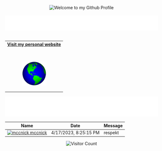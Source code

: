 <!-- "Hero" Header -->
<div align="center">
  <img src="https://github.com/BrunnerLivio/brunnerlivio/blob/master/images/welcome.png?raw=true" style="max-width: 100%;" alt="Welcome to my Github Profile" />
  <br />
  <br />
  <img height="50" alt="My Name is Jen and I love The Bodge " src="images/personal_note.svg" />
  <br />
  <br />

</div>

<!-- Social -->
<table width="100%" align="center">
<tr>
<td align="center">
<a href="https://technicallypossible.co.uk/">
<strong>Visit my personal website </strong>
<br />
<br />
<br />

<p>

<img alt="Globe" height="80" src="images/globe.gif">
</a>
</p>

</td>

</td>
</tr>
</table>

<div align="center">
<a href="https://github.com/BrunnerLivio/brunnerlivio/issues/62#issuecomment-new"><img src="images/guestbook.svg"></a> 
</div>

<!-- Guestbook -->
| Name | Date | Message |
|---|---|---|
| <a href="https://github.com/mccnick"><img width="24" src="https://avatars.githubusercontent.com/u/91184284?s=24&u=27e6d9ebf86b25da24cd31c5daad33d6d731f1a6&v=4" alt="mccnick" /> mccnick</a> |4/17/2023, 8:25:15 PM|respekt|

<!-- /Guestbook -->

<!-- Footer -->

<div align="center">



![Visitor Count](https://profile-counter.glitch.me/technicallypossible/count.svg)


